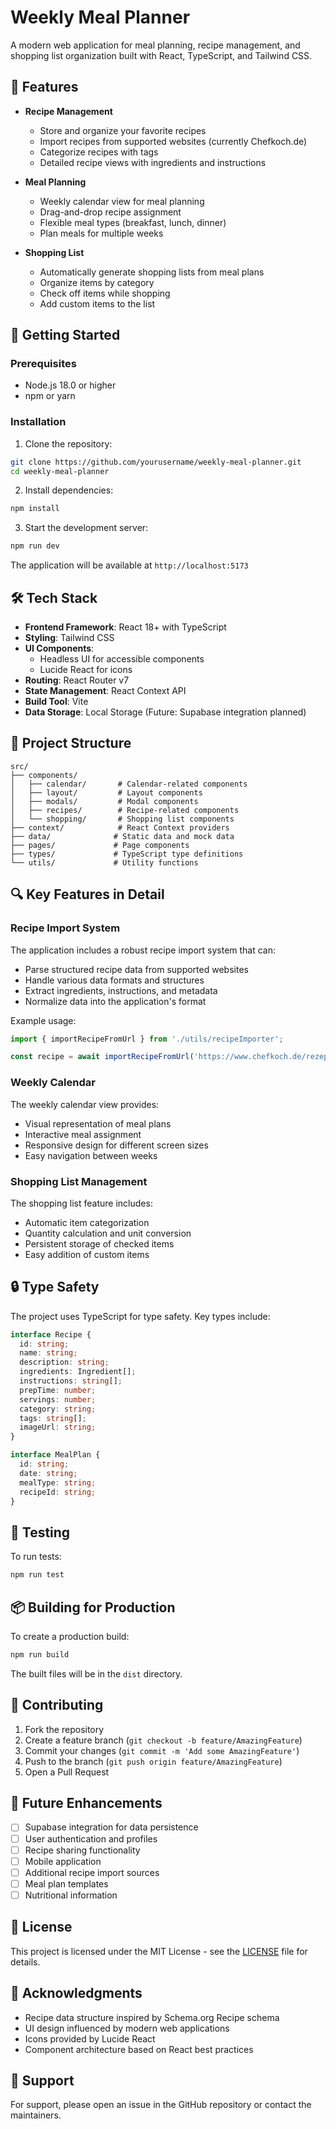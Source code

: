 # Weekly Meal Planner

A modern web application for meal planning, recipe management, and shopping list organization built with React, TypeScript, and Tailwind CSS.

## 🌟 Features

- **Recipe Management**
  - Store and organize your favorite recipes
  - Import recipes from supported websites (currently Chefkoch.de)
  - Categorize recipes with tags
  - Detailed recipe views with ingredients and instructions

- **Meal Planning**
  - Weekly calendar view for meal planning
  - Drag-and-drop recipe assignment
  - Flexible meal types (breakfast, lunch, dinner)
  - Plan meals for multiple weeks

- **Shopping List**
  - Automatically generate shopping lists from meal plans
  - Organize items by category
  - Check off items while shopping
  - Add custom items to the list

## 🚀 Getting Started

### Prerequisites

- Node.js 18.0 or higher
- npm or yarn

### Installation

1. Clone the repository:
```bash
git clone https://github.com/yourusername/weekly-meal-planner.git
cd weekly-meal-planner
```

2. Install dependencies:
```bash
npm install
```

3. Start the development server:
```bash
npm run dev
```

The application will be available at `http://localhost:5173`

## 🛠️ Tech Stack

- **Frontend Framework**: React 18+ with TypeScript
- **Styling**: Tailwind CSS
- **UI Components**: 
  - Headless UI for accessible components
  - Lucide React for icons
- **Routing**: React Router v7
- **State Management**: React Context API
- **Build Tool**: Vite
- **Data Storage**: Local Storage (Future: Supabase integration planned)

## 📁 Project Structure

```
src/
├── components/
│   ├── calendar/       # Calendar-related components
│   ├── layout/         # Layout components
│   ├── modals/         # Modal components
│   ├── recipes/        # Recipe-related components
│   └── shopping/       # Shopping list components
├── context/            # React Context providers
├── data/              # Static data and mock data
├── pages/             # Page components
├── types/             # TypeScript type definitions
└── utils/             # Utility functions
```

## 🔍 Key Features in Detail

### Recipe Import System

The application includes a robust recipe import system that can:
- Parse structured recipe data from supported websites
- Handle various data formats and structures
- Extract ingredients, instructions, and metadata
- Normalize data into the application's format

Example usage:
```typescript
import { importRecipeFromUrl } from './utils/recipeImporter';

const recipe = await importRecipeFromUrl('https://www.chefkoch.de/rezepte/...');
```

### Weekly Calendar

The weekly calendar view provides:
- Visual representation of meal plans
- Interactive meal assignment
- Responsive design for different screen sizes
- Easy navigation between weeks

### Shopping List Management

The shopping list feature includes:
- Automatic item categorization
- Quantity calculation and unit conversion
- Persistent storage of checked items
- Easy addition of custom items

## 🔒 Type Safety

The project uses TypeScript for type safety. Key types include:

```typescript
interface Recipe {
  id: string;
  name: string;
  description: string;
  ingredients: Ingredient[];
  instructions: string[];
  prepTime: number;
  servings: number;
  category: string;
  tags: string[];
  imageUrl: string;
}

interface MealPlan {
  id: string;
  date: string;
  mealType: string;
  recipeId: string;
}
```

## 🧪 Testing

To run tests:
```bash
npm run test
```

## 📦 Building for Production

To create a production build:
```bash
npm run build
```

The built files will be in the `dist` directory.

## 🤝 Contributing

1. Fork the repository
2. Create a feature branch (`git checkout -b feature/AmazingFeature`)
3. Commit your changes (`git commit -m 'Add some AmazingFeature'`)
4. Push to the branch (`git push origin feature/AmazingFeature`)
5. Open a Pull Request

## 📝 Future Enhancements

- [ ] Supabase integration for data persistence
- [ ] User authentication and profiles
- [ ] Recipe sharing functionality
- [ ] Mobile application
- [ ] Additional recipe import sources
- [ ] Meal plan templates
- [ ] Nutritional information

## 📄 License

This project is licensed under the MIT License - see the [LICENSE](LICENSE) file for details.

## 🙏 Acknowledgments

- Recipe data structure inspired by Schema.org Recipe schema
- UI design influenced by modern web applications
- Icons provided by Lucide React
- Component architecture based on React best practices

## 🤔 Support

For support, please open an issue in the GitHub repository or contact the maintainers.

